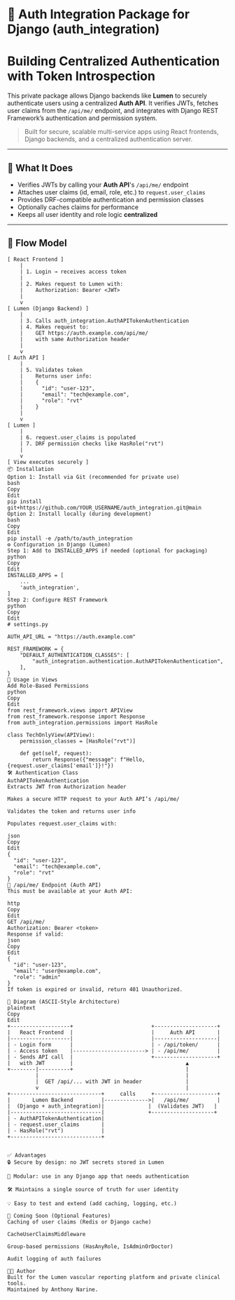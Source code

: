 # 🔐 Auth Integration Package for Django (auth_integration)
# Building Centralized Authentication with Token Introspection

This private package allows Django backends like **Lumen** to securely authenticate users using a centralized **Auth API**. It verifies JWTs, fetches user claims from the `/api/me/` endpoint, and integrates with Django REST Framework’s authentication and permission system.

> Built for secure, scalable multi-service apps using React frontends, Django backends, and a centralized authentication server.

---

## 🚀 What It Does

- Verifies JWTs by calling your **Auth API**'s `/api/me/` endpoint
- Attaches user claims (id, email, role, etc.) to `request.user_claims`
- Provides DRF-compatible authentication and permission classes
- Optionally caches claims for performance
- Keeps all user identity and role logic **centralized**

---

## 🧠 Flow Model

```text
[ React Frontend ]
    |
    | 1. Login → receives access token
    |
    | 2. Makes request to Lumen with:
    |    Authorization: Bearer <JWT>
    |
    v
[ Lumen (Django Backend) ]
    |
    | 3. Calls auth_integration.AuthAPITokenAuthentication
    | 4. Makes request to:
    |    GET https://auth.example.com/api/me/
    |    with same Authorization header
    |
    v
[ Auth API ]
    |
    | 5. Validates token
    |    Returns user info:
    |    {
    |      "id": "user-123",
    |      "email": "tech@example.com",
    |      "role": "rvt"
    |    }
    |
    v
[ Lumen ]
    |
    | 6. request.user_claims is populated
    | 7. DRF permission checks like HasRole("rvt")
    |
    v
[ View executes securely ]
📦 Installation
Option 1: Install via Git (recommended for private use)
bash
Copy
Edit
pip install git+https://github.com/YOUR_USERNAME/auth_integration.git@main
Option 2: Install locally (during development)
bash
Copy
Edit
pip install -e /path/to/auth_integration
⚙️ Configuration in Django (Lumen)
Step 1: Add to INSTALLED_APPS if needed (optional for packaging)
python
Copy
Edit
INSTALLED_APPS = [
    ...
    'auth_integration',
]
Step 2: Configure REST Framework
python
Copy
Edit
# settings.py

AUTH_API_URL = "https://auth.example.com"

REST_FRAMEWORK = {
    "DEFAULT_AUTHENTICATION_CLASSES": [
        "auth_integration.authentication.AuthAPITokenAuthentication",
    ],
}
🔐 Usage in Views
Add Role-Based Permissions
python
Copy
Edit
from rest_framework.views import APIView
from rest_framework.response import Response
from auth_integration.permissions import HasRole

class TechOnlyView(APIView):
    permission_classes = [HasRole("rvt")]

    def get(self, request):
        return Response({"message": f"Hello, {request.user_claims['email']}!"})
🛠 Authentication Class
AuthAPITokenAuthentication
Extracts JWT from Authorization header

Makes a secure HTTP request to your Auth API’s /api/me/

Validates the token and returns user info

Populates request.user_claims with:

json
Copy
Edit
{
  "id": "user-123",
  "email": "tech@example.com",
  "role": "rvt"
}
📘 /api/me/ Endpoint (Auth API)
This must be available at your Auth API:

http
Copy
Edit
GET /api/me/
Authorization: Bearer <token>
Response if valid:
json
Copy
Edit
{
  "id": "user-123",
  "email": "user@example.com",
  "role": "admin"
}
If token is expired or invalid, return 401 Unauthorized.

🔄 Diagram (ASCII-Style Architecture)
plaintext
Copy
Edit
+-------------------+                         +--------------------+
|   React Frontend  |                         |     Auth API       |
|-------------------|                         |--------------------|
| - Login form      |                         | - /api/token/      |
| - Access token    |-----------------------> | - /api/me/         |
| - Sends API call  |                         +--------------------+
|   with JWT        |                                    ▲
+--------|----------+                                    |
         |                                               |
         |  GET /api/... with JWT in header              |
         v                                               |
+-----------------------------+     calls     +--------------------+
|       Lumen Backend         |-------------->|   /api/me/         |
|  (Django + auth_integration)|              |  (Validates JWT)   |
|-----------------------------|              +--------------------+
| - AuthAPITokenAuthentication|
| - request.user_claims       |
| - HasRole("rvt")            |
+-----------------------------+


✅ Advantages
🔒 Secure by design: no JWT secrets stored in Lumen

🧩 Modular: use in any Django app that needs authentication

🛠 Maintains a single source of truth for user identity

💡 Easy to test and extend (add caching, logging, etc.)

🧪 Coming Soon (Optional Features)
Caching of user claims (Redis or Django cache)

CacheUserClaimsMiddleware

Group-based permissions (HasAnyRole, IsAdminOrDoctor)

Audit logging of auth failures

🧑‍💻 Author
Built for the Lumen vascular reporting platform and private clinical tools.
Maintained by Anthony Narine.








